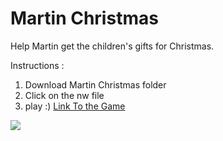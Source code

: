 # Martin Christmas

 Help Martin get the children's gifts for Christmas.
 
 Instructions :
1. Download Martin Christmas folder
2. Click on the nw file
3. play :)
 [Link To the Game](https://drive.google.com/drive/folders/18TcqKOoVLghpZrrTBQkkJB-soLt-YpO-?usp=sharing)

<img src="https://github.com/Rosiee7/Martin-Christmas/assets/88431787/18dcd3fa-4087-4efe-9fca-125edbded550"/>

